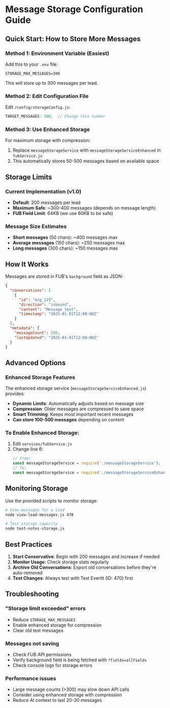 # Message Storage Configuration Guide

## Quick Start: How to Store More Messages

### Method 1: Environment Variable (Easiest)
Add this to your `.env` file:
```
STORAGE_MAX_MESSAGES=300
```
This will store up to 300 messages per lead.

### Method 2: Edit Configuration File
Edit `/config/storageConfig.js`:
```javascript
TARGET_MESSAGES: 300,  // Change this number
```

### Method 3: Use Enhanced Storage
For maximum storage with compression:
1. Replace `messageStorageService` with `messageStorageServiceEnhanced` in `fubService.js`
2. This automatically stores 50-500 messages based on available space

## Storage Limits

### Current Implementation (v1.0)
- **Default**: 200 messages per lead
- **Maximum Safe**: ~300-400 messages (depends on message length)
- **FUB Field Limit**: 64KB (we use 60KB to be safe)

### Message Size Estimates
- **Short messages** (50 chars): ~400 messages max
- **Average messages** (150 chars): ~250 messages max  
- **Long messages** (300 chars): ~150 messages max

## How It Works

Messages are stored in FUB's `background` field as JSON:
```json
{
  "conversations": [
    {
      "id": "msg_123",
      "direction": "inbound",
      "content": "Message text",
      "timestamp": "2025-01-01T12:00:00Z"
    }
  ],
  "metadata": {
    "messageCount": 200,
    "lastUpdated": "2025-01-01T12:00:00Z"
  }
}
```

## Advanced Options

### Enhanced Storage Features
The enhanced storage service (`messageStorageServiceEnhanced.js`) provides:
- **Dynamic Limits**: Automatically adjusts based on message size
- **Compression**: Older messages are compressed to save space
- **Smart Trimming**: Keeps most important recent messages
- **Can store 100-500 messages** depending on content

### To Enable Enhanced Storage:
1. Edit `services/fubService.js`
2. Change line 6:
   ```javascript
   // From:
   const messageStorageService = require('./messageStorageService');
   // To:
   const messageStorageService = require('./messageStorageServiceEnhanced');
   ```

## Monitoring Storage

Use the provided scripts to monitor storage:
```bash
# View messages for a lead
node view-lead-messages.js 470

# Test storage capacity
node test-notes-storage.js
```

## Best Practices

1. **Start Conservative**: Begin with 200 messages and increase if needed
2. **Monitor Usage**: Check storage stats regularly
3. **Archive Old Conversations**: Export old conversations before they're auto-removed
4. **Test Changes**: Always test with Test Everitt (ID: 470) first

## Troubleshooting

### "Storage limit exceeded" errors
- Reduce `STORAGE_MAX_MESSAGES` 
- Enable enhanced storage for compression
- Clear old test messages

### Messages not saving
- Check FUB API permissions
- Verify background field is being fetched with `?fields=allFields`
- Check console logs for storage errors

### Performance issues
- Large message counts (>300) may slow down API calls
- Consider using enhanced storage with compression
- Reduce AI context to last 20-30 messages